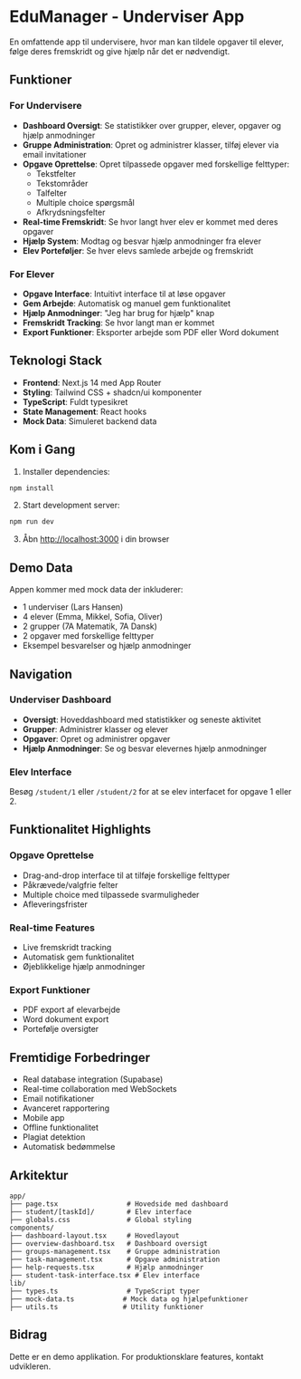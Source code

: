 # EduManager - Underviser App

En omfattende app til undervisere, hvor man kan tildele opgaver til elever, følge deres fremskridt og give hjælp når det er nødvendigt.

## Funktioner

### For Undervisere
- **Dashboard Oversigt**: Se statistikker over grupper, elever, opgaver og hjælp anmodninger
- **Gruppe Administration**: Opret og administrer klasser, tilføj elever via email invitationer
- **Opgave Oprettelse**: Opret tilpassede opgaver med forskellige felttyper:
  - Tekstfelter
  - Tekstområder
  - Talfelter
  - Multiple choice spørgsmål
  - Afkrydsningsfelter
- **Real-time Fremskridt**: Se hvor langt hver elev er kommet med deres opgaver
- **Hjælp System**: Modtag og besvar hjælp anmodninger fra elever
- **Elev Porteføljer**: Se hver elevs samlede arbejde og fremskridt

### For Elever
- **Opgave Interface**: Intuitivt interface til at løse opgaver
- **Gem Arbejde**: Automatisk og manuel gem funktionalitet
- **Hjælp Anmodninger**: "Jeg har brug for hjælp" knap
- **Fremskridt Tracking**: Se hvor langt man er kommet
- **Export Funktioner**: Eksporter arbejde som PDF eller Word dokument

## Teknologi Stack

- **Frontend**: Next.js 14 med App Router
- **Styling**: Tailwind CSS + shadcn/ui komponenter
- **TypeScript**: Fuldt typesikret
- **State Management**: React hooks
- **Mock Data**: Simuleret backend data

## Kom i Gang

1. Installer dependencies:
```bash
npm install
```

2. Start development server:
```bash
npm run dev
```

3. Åbn [http://localhost:3000](http://localhost:3000) i din browser

## Demo Data

Appen kommer med mock data der inkluderer:
- 1 underviser (Lars Hansen)
- 4 elever (Emma, Mikkel, Sofia, Oliver)
- 2 grupper (7A Matematik, 7A Dansk)
- 2 opgaver med forskellige felttyper
- Eksempel besvarelser og hjælp anmodninger

## Navigation

### Underviser Dashboard
- **Oversigt**: Hoveddashboard med statistikker og seneste aktivitet
- **Grupper**: Administrer klasser og elever
- **Opgaver**: Opret og administrer opgaver
- **Hjælp Anmodninger**: Se og besvar elevernes hjælp anmodninger

### Elev Interface
Besøg `/student/1` eller `/student/2` for at se elev interfacet for opgave 1 eller 2.

## Funktionalitet Highlights

### Opgave Oprettelse
- Drag-and-drop interface til at tilføje forskellige felttyper
- Påkrævede/valgfrie felter
- Multiple choice med tilpassede svarmuligheder
- Afleveringsfrister

### Real-time Features
- Live fremskridt tracking
- Automatisk gem funktionalitet
- Øjeblikkelige hjælp anmodninger

### Export Funktioner
- PDF export af elevarbejde
- Word dokument export
- Portefølje oversigter

## Fremtidige Forbedringer

- Real database integration (Supabase)
- Real-time collaboration med WebSockets
- Email notifikationer
- Avanceret rapportering
- Mobile app
- Offline funktionalitet
- Plagiat detektion
- Automatisk bedømmelse

## Arkitektur

```
app/
├── page.tsx                 # Hovedside med dashboard
├── student/[taskId]/        # Elev interface
├── globals.css              # Global styling
components/
├── dashboard-layout.tsx     # Hovedlayout
├── overview-dashboard.tsx   # Dashboard oversigt
├── groups-management.tsx    # Gruppe administration
├── task-management.tsx      # Opgave administration
├── help-requests.tsx        # Hjælp anmodninger
├── student-task-interface.tsx # Elev interface
lib/
├── types.ts                 # TypeScript typer
├── mock-data.ts            # Mock data og hjælpefunktioner
├── utils.ts                # Utility funktioner
```

## Bidrag

Dette er en demo applikation. For produktionsklare features, kontakt udvikleren.
